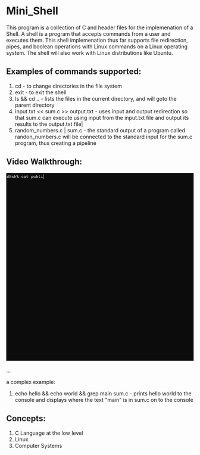 # Mini_Shell
This program is a collection of C and header files for the implemenation of a Shell. A shell is a program that accepts commands from a user and executes them. 
This shell implemenation thus far supports file redirection, pipes, and boolean operations with Linux commands on a Linux operating system. The shell will also work with Linux 
distributions like Ubuntu.

## Examples of commands supported:
1. cd - to change directories in the file system
2. exit - to exit the shell
3. ls && cd .. - lists the files in the current directory, and will goto the parent directory
4. input.txt << sum.c >> output.txt - uses input and output redirection so that sum.c can execute using input from the input.txt file and output its results to the output.txt file|
5. random_numbers.c | sum.c  - the standard output of a program called randon_numbers.c will be connected to the standard input for the sum.c program, thus creating a pipeline

## Video Walkthrough:
<img src='shell_walkthrough.gif' title='Video Walkthrough' width='' alt='Video Walkthrough' />

...

a complex example:
1. echo hello && echo world && grep main sum.c - prints hello world to the console and displays where the text "main" is in sum.c on to the console

## Concepts:
1. C Language at the low level
2. Linux
3. Computer Systems
